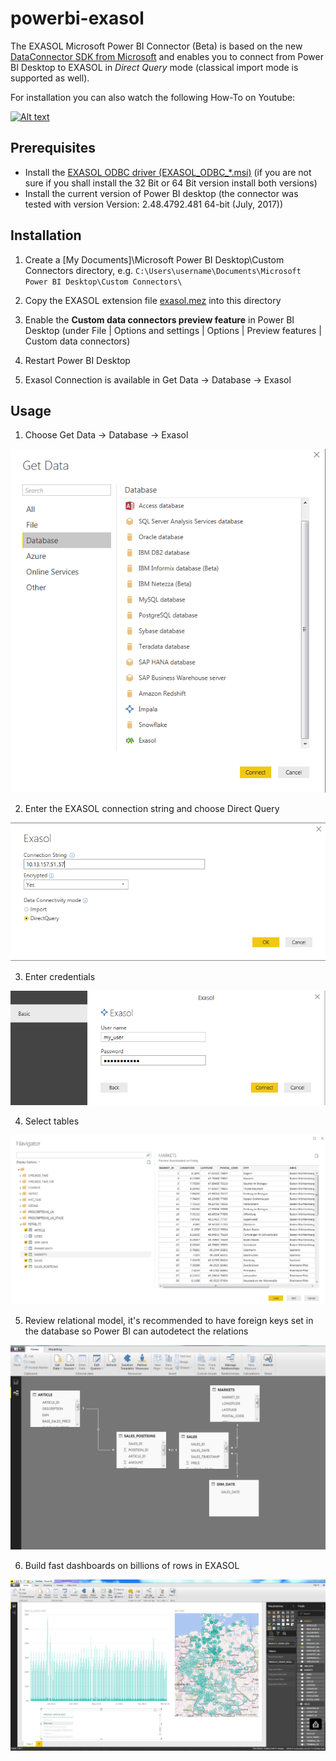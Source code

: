 # powerbi-exasol

The EXASOL Microsoft Power BI Connector (Beta) is based on the new [DataConnector SDK from Microsoft](https://github.com/Microsoft/DataConnectors) and enables 
you to connect from Power BI Desktop to EXASOL in *Direct Query* mode (classical import mode is supported as well).

For installation you can also watch the following How-To on Youtube:

[![Alt text](https://img.youtube.com/vi/izR8RRQ2vSs/0.jpg)](https://www.youtube.com/watch?v=izR8RRQ2vSs)


## Prerequisites

* Install the [EXASOL ODBC driver (EXASOL_ODBC_*.msi)](https://www.exasol.com/portal/display/DOWNLOAD/6.0) (if you are not sure if you shall install the 32 Bit or 64 Bit version install both versions)
* Install the current version of Power BI desktop (the connector was tested with version Version: 2.48.4792.481 64-bit (July, 2017)) 

## Installation


1. Create a [My Documents]\Microsoft Power BI Desktop\Custom Connectors directory, e.g. `C:\Users\username\Documents\Microsoft Power BI Desktop\Custom Connectors\`

2. Copy the EXASOL extension file  [exasol.mez](https://github.com/EXASOL/powerbi-exasol/blob/master/Exasol/bin/Release/Exasol.mez)  into this directory
3. Enable the **Custom data connectors preview feature** in Power BI Desktop (under File | Options and settings | Options | Preview features | Custom data connectors)
4. Restart Power BI Desktop
5. Exasol Connection is available in Get Data -> Database -> Exasol


## Usage

1. Choose  Get Data -> Database -> Exasol

![alt text](https://github.com/EXASOL/powerbi-exasol/blob/master/screenshots/Get_Data_Exasol.PNG )

2. Enter the EXASOL connection string and choose Direct Query

![alt text](https://github.com/EXASOL/powerbi-exasol/blob/master/screenshots/Exasol_Connection_String.PNG )

3. Enter credentials

![alt text](https://github.com/EXASOL/powerbi-exasol/blob/master/screenshots/Enter_Credentials.PNG )

4. Select tables

![alt text](https://github.com/EXASOL/powerbi-exasol/blob/master/screenshots/Navigator.PNG )

5. Review relational model, it's recommended to have foreign keys set in the database so Power BI can autodetect the relations

![alt text](https://github.com/EXASOL/powerbi-exasol/blob/master/screenshots/PowerBI_RelationalModel.PNG )

6. Build fast dashboards on billions of rows in EXASOL

![alt text](https://github.com/EXASOL/powerbi-exasol/blob/master/screenshots/Example_Dashboard_Billion_Rows.PNG )

